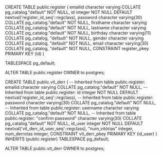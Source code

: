 CREATE TABLE public.register
(
    emailid character varying COLLATE pg_catalog."default" NOT NULL,
    id integer NOT NULL DEFAULT nextval('register_id_seq'::regclass),
    password character varying(30) COLLATE pg_catalog."default" NOT NULL,
    firsthame character varying COLLATE pg_catalog."default" NOT NULL,
    lastname character varying COLLATE pg_catalog."default" NOT NULL,
    birthday character varying(11) COLLATE pg_catalog, "default" NOT NULL,
    gender character varying COLLATE pg_catalog, "default" NOT NULL,
    email character varying(30) COLLATE pg_catalog, "default" NOT NULL,
    CONSTRAINT register_pkey PRIMARY KEY (id)
)

TABLESPACE pg_default;

ALTER TABLE public.register
    OWNER to postgres;

CREATE TABLE public.vit_derr
(
    -- Inherited from table public.register: emailid character varying COLLATE pg_catalog."default" NOT NULL,
    -- Inherited from table public.register: id integer NOT NULL DEFAULT nextval('register_id_seq'::regclass),
    -- Inherited from table public.register: password character varying(30) COLLATE pg_catalog."default" NOT NULL,
    -- Inherited from table public.register: username character varying COLLATE pg_catalog."default" NOT NULL,
    -- Inherited from table public.register: "confirm password" character varying(30) COLLATE pg_catalog."default" NOT NULL,
    id_user integer NOT NULL DEFAULT nextval('vit_derr_id_user_seq'::regclass),
    "num_vitórias" integer,
    num_derrotas integer,
    CONSTRAINT vit_derr_pkey PRIMARY KEY (id_user)
)
    INHERITS (public.register)
TABLESPACE pg_default;

ALTER TABLE public.vit_derr
    OWNER to postgres;
